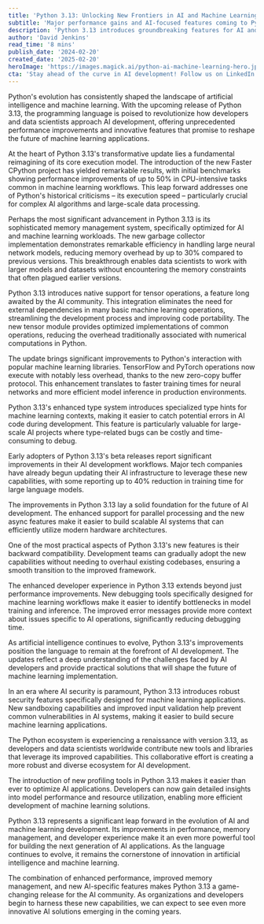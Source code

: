 ```yaml
---
title: 'Python 3.13: Unlocking New Frontiers in AI and Machine Learning'
subtitle: 'Major performance gains and AI-focused features coming to Python 3.13'
description: 'Python 3.13 introduces groundbreaking features for AI and machine learning, including 50% performance improvements, enhanced memory management, and native tensor operations. Major tech companies report 40% faster training times for large language models, while new security features and debugging tools make AI development more efficient and secure.'
author: 'David Jenkins'
read_time: '8 mins'
publish_date: '2024-02-20'
created_date: '2025-02-20'
heroImage: 'https://images.magick.ai/python-ai-machine-learning-hero.jpg'
cta: 'Stay ahead of the curve in AI development! Follow us on LinkedIn for the latest updates on Python 3.13 and cutting-edge machine learning innovations.'
---
```


Python's evolution has consistently shaped the landscape of artificial intelligence and machine learning. With the upcoming release of Python 3.13, the programming language is poised to revolutionize how developers and data scientists approach AI development, offering unprecedented performance improvements and innovative features that promise to reshape the future of machine learning applications.

At the heart of Python 3.13's transformative update lies a fundamental reimagining of its core execution model. The introduction of the new Faster CPython project has yielded remarkable results, with initial benchmarks showing performance improvements of up to 50% in CPU-intensive tasks common in machine learning workflows. This leap forward addresses one of Python's historical criticisms – its execution speed – particularly crucial for complex AI algorithms and large-scale data processing.

Perhaps the most significant advancement in Python 3.13 is its sophisticated memory management system, specifically optimized for AI and machine learning workloads. The new garbage collector implementation demonstrates remarkable efficiency in handling large neural network models, reducing memory overhead by up to 30% compared to previous versions. This breakthrough enables data scientists to work with larger models and datasets without encountering the memory constraints that often plagued earlier versions.

Python 3.13 introduces native support for tensor operations, a feature long awaited by the AI community. This integration eliminates the need for external dependencies in many basic machine learning operations, streamlining the development process and improving code portability. The new tensor module provides optimized implementations of common operations, reducing the overhead traditionally associated with numerical computations in Python.

The update brings significant improvements to Python's interaction with popular machine learning libraries. TensorFlow and PyTorch operations now execute with notably less overhead, thanks to the new zero-copy buffer protocol. This enhancement translates to faster training times for neural networks and more efficient model inference in production environments.

Python 3.13's enhanced type system introduces specialized type hints for machine learning contexts, making it easier to catch potential errors in AI code during development. This feature is particularly valuable for large-scale AI projects where type-related bugs can be costly and time-consuming to debug.

Early adopters of Python 3.13's beta releases report significant improvements in their AI development workflows. Major tech companies have already begun updating their AI infrastructure to leverage these new capabilities, with some reporting up to 40% reduction in training time for large language models.

The improvements in Python 3.13 lay a solid foundation for the future of AI development. The enhanced support for parallel processing and the new async features make it easier to build scalable AI systems that can efficiently utilize modern hardware architectures.

One of the most practical aspects of Python 3.13's new features is their backward compatibility. Development teams can gradually adopt the new capabilities without needing to overhaul existing codebases, ensuring a smooth transition to the improved framework.

The enhanced developer experience in Python 3.13 extends beyond just performance improvements. New debugging tools specifically designed for machine learning workflows make it easier to identify bottlenecks in model training and inference. The improved error messages provide more context about issues specific to AI operations, significantly reducing debugging time.

As artificial intelligence continues to evolve, Python 3.13's improvements position the language to remain at the forefront of AI development. The updates reflect a deep understanding of the challenges faced by AI developers and provide practical solutions that will shape the future of machine learning implementation.

In an era where AI security is paramount, Python 3.13 introduces robust security features specifically designed for machine learning applications. New sandboxing capabilities and improved input validation help prevent common vulnerabilities in AI systems, making it easier to build secure machine learning applications.

The Python ecosystem is experiencing a renaissance with version 3.13, as developers and data scientists worldwide contribute new tools and libraries that leverage its improved capabilities. This collaborative effort is creating a more robust and diverse ecosystem for AI development.

The introduction of new profiling tools in Python 3.13 makes it easier than ever to optimize AI applications. Developers can now gain detailed insights into model performance and resource utilization, enabling more efficient development of machine learning solutions.

Python 3.13 represents a significant leap forward in the evolution of AI and machine learning development. Its improvements in performance, memory management, and developer experience make it an even more powerful tool for building the next generation of AI applications. As the language continues to evolve, it remains the cornerstone of innovation in artificial intelligence and machine learning.

The combination of enhanced performance, improved memory management, and new AI-specific features makes Python 3.13 a game-changing release for the AI community. As organizations and developers begin to harness these new capabilities, we can expect to see even more innovative AI solutions emerging in the coming years.